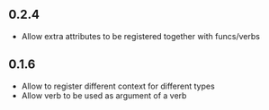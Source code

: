## 0.2.4
- Allow extra attributes to be registered together with funcs/verbs

## 0.1.6
- Allow to register different context for different types
- Allow verb to be used as argument of a verb
